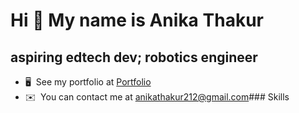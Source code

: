 Hi 👋 My name is Anika Thakur
=============================

aspiring edtech dev; robotics engineer
--------------------------------------

*   🖥️  See my portfolio at [Portfolio](http://anikat2.github.io/anikaportfolio/)
*   ✉️  You can contact me at [anikathakur212@gmail.com](mailto:anikathakur212@gmail.com)### Skills 
